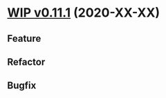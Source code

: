 # [WIP v0.11.1](https://github.com/upb-uc4/University-Credits-4.0/compare/examreg-v0.11.1...examreg-v0.11.1) (2020-XX-XX)
## Feature
## Refactor
## Bugfix
